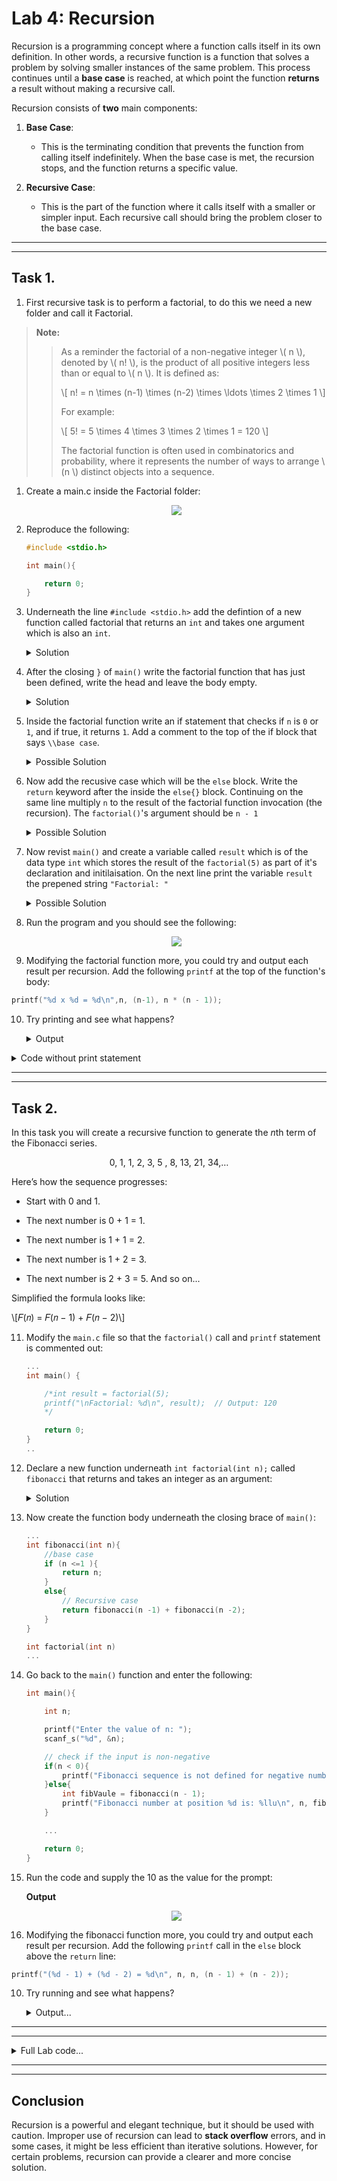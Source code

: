 # Lab 4: Recursion

Recursion is a programming concept where a function calls itself in its own definition. In other words, a recursive function is a function that solves a problem by solving smaller instances of the same problem. This process continues until a **base case** is reached, at which point the function **returns** a result without making a recursive call.

Recursion consists of **two** main components:

1. **Base Case**: 
   - This is the terminating condition that prevents the function from calling itself indefinitely. When the base case is met, the recursion stops, and the function returns a specific value.

2. **Recursive Case**: 
   - This is the part of the function where it calls itself with a smaller or simpler input. Each recursive call should bring the problem closer to the base case.



-----------------------------------
-----------------------------------

## Task 1.

1. First recursive task is to perform a factorial, to do this we need a new folder and call it Factorial.

>**Note:**
>>
>>    As a reminder the factorial of a non-negative integer \\( n \\), denoted by \\( n! \\), is the product of all positive integers less than or equal to \\( n \\). It is defined as:
>>
>>    \\[ n! = n \times (n-1) \times (n-2) \times \ldots \times 2 \times 1 \\]
>>
>>For example:
>>
>>    \\[ 5! = 5 \times 4 \times 3 \times 2 \times 1 = 120 \\]
>>
>>The factorial function is often used in combinatorics and probability, where it represents the number of ways to arrange \\(n \\) distinct objects into a sequence.


1. Create a main.c inside the Factorial folder:

    <div align=center>

    ![](./figures/step1.png)

    </div>

2. Reproduce the following:
    ```c
    #include <stdio.h>

    int main(){

        return 0;
    }
    ```

3. Underneath the line `#include <stdio.h>` add the defintion of a new function called factorial that returns an `int` and takes one argument which is also an `int`.
   <details>
   <summary>Solution</summary>

    ```c
    int factorial(int n);
    ```

   </details>

<p></p>

4. After the closing `}` of `main()` write the factorial function that has just been defined, write the head and leave the body empty. 

    <details>
    <summary>Solution</summary>

    ```c
    int main(){
        ...
    }

    int factorial(int n){

    }
    ```

    </details>

5. Inside the factorial function write an if statement that checks if `n` is `0` or `1`, and if true, it returns `1`. Add a comment to the top of the if block that says `\\base case`. 


    <details>
    <summary>Possible Solution</summary>

    ```c
    int factorial(int n) {
        // Base case
        if (n == 0 || n == 1) {
            return 1;
        }
    }
    ```

    </details>

6. Now add the recusive case which will be the `else` block. Write the `return` keyword after the inside the `else{}` block. Continuing on the same line multiply `n` to the result of the factorial function invocation (the recursion). The `factorial()`'s argument should be `n - 1`

    <details>
    <summary>Possible Solution</summary>

    ```c
    int factorial(int n) {
        // Base case
        if (n == 0 || n == 1) {
            return 1;
        }else {
            // Recursive case
            return n * factorial(n - 1);
        }
    }
    ```

    </details>


7. Now revist `main()` and create a variable called `result` which is of the data type `int` which stores the result of the `factorial(5)` as part of it's declaration and initilaisation. On the next line print the variable `result` the prepened string `"Factorial: "`


    <details>
    <summary>Possible Solution</summary>

    ```c
    int main() {
        // Example usage
        int result = factorial(5);
        printf("Factorial: %d\n", result);  // Output: 120

        return 0;
    }
    ```
    </details>

8. Run the program and you should see the following:

    <div align=center>

    ![](./figures/step2.png)

    </div>

9. Modifying the factorial function more, you could try and output each result per recursion. Add the following `printf` at the top of the function's body:

```c
printf("%d x %d = %d\n",n, (n-1), n * (n - 1));
```
10. Try printing and see what happens?

    <details>
    <summary>Output</summary>

    ![](./figures/step3.png)

    So why is this happening, the result is 120 but here it would appear that 2,880 = 20 x 12 x 6 x 2

    ```sql
    Call: factorial(5)
    |
    └── Print: 5 x 4 = 20
    └── Call: factorial(4)
        |
        └── Print: 4 x 3 = 12
        └── Call: factorial(3)
            |
            └── Print: 3 x 2 = 6
            └── Call: factorial(2)
                |
                └── Print: 2 x 1 = 2
                └── Call: factorial(1)
                |   Base Case: return 1
                └── Returned: 2 x 1 = 2
            └── Returned: 3 x 2 = 6
        └── Returned: 4 x 6 = 24
    └── Returned: 5 x 24 = 120
    Final Result: 120
    ```
    
    This diagram shows the sequence of recursive calls and how each call contributes to the final result of 120. The **base case** is reached when *n=1*, and the recursion starts unwinding, multiplying the results as it goes back up the chain of calls. The final result is the product of all the values calculated during the recursion.

    The final result is still 120, but the print statements highlight the individual multiplicative steps in the computation

    </details><p></p>


<details>
<summary>Code without print statement</summary>

```c
#include <stdio.h>

// Function prototype
int factorial(int n);

int main() {
    // Example usage
    int result = factorial(5);
    printf("Factorial: %d\n", result);  // Output: 120

    return 0;
}

// Function definition
int factorial(int n) {
    // Base case
    if (n == 0 || n == 1) {
        return 1;
    } else {
        // Recursive case
        return n * factorial(n - 1);
    }
}
```

</details><p></p>

-----------------------------
-----------------------------

## Task 2.

In this task you will create a recursive function to generate the *n*th term of the Fibonacci series.

<div align=center>

0, 1, 1, 2, 3, 5 , 8, 13, 21, 34,…

</div>

Here’s how the sequence progresses:

- Start with 0 and 1.

- The next number is 0 + 1 = 1.
- The next number is 1 + 1 = 2.
- The next number is 1 + 2 = 3.
- The next number is 2 + 3 = 5. And so on...

Simplified the formula looks like: 

\\[𝐹(𝑛) = 𝐹(𝑛 − 1) + 𝐹(𝑛 − 2)\\]

11. Modify the `main.c` file so that the `factorial()` call and `printf` statement is commented out:

    ```c
    ...
    int main() {

        /*int result = factorial(5);
        printf("\nFactorial: %d\n", result);  // Output: 120
        */

        return 0;
    }
    ..   
    ```

12. Declare a new function underneath `int factorial(int n);` called `fibonacci` that returns and takes an integer as an argument:

    <details>
    <summary>Solution</summary>#

    ```c
    int fibonacci(int n);
    ```

    </details>


13. Now create the function body underneath the closing brace of `main()`:

    ```c
    ...
    int fibonacci(int n){
        //base case
        if (n <=1 ){
            return n;
        }
        else{
            // Recursive case
            return fibonacci(n -1) + fibonacci(n -2);
        }
    }

    int factorial(int n)
    ...
    ```

14. Go back to the `main()` function and enter the following:

    ```c
    int main(){

        int n;

        printf("Enter the value of n: ");
        scanf_s("%d", &n);

        // check if the input is non-negative
        if(n < 0){
            printf("Fibonacci sequence is not defined for negative numbers.");
        }else{
            int fibVaule = fibonacci(n - 1);
            printf("Fibonacci number at position %d is: %llu\n", n, fibValue);
        }

        ...

        return 0;
    }

    ```

15. Run the code and supply the 10 as the value for the prompt:

    **Output**

    <div align=center>

    ![](./figures/step4.png)

    </div>

16. Modifying the fibonacci function more, you could try and output each result per recursion. Add the following `printf` call in the `else` block above the `return` line:

```c
printf("(%d - 1) + (%d - 2) = %d\n", n, n, (n - 1) + (n - 2));
```
10. Try running and see what happens?

    <details>
    <summary>Output...</summary>

    ![](./figures/step5.png)

    Digrammitcally the program the recurison happens like this: 

    
    ```sql
    Call: fibonacci(5)
    |
    └── Print: (5 - 1) + (5 - 2) = 5
    └── Call: fibonacci(4)
        |
        └── Print: (4 - 1) + (4 - 2) = 5
        └── Call: fibonacci(3)
            |
            └── Print: (3 - 1) + (3 - 2) = 3
            └── Call: fibonacci(2)
                |
                └── Print: (2 - 1) + (2 - 2) = 1
                └── Call: fibonacci(1)
                    Base Case: return 1
                    Returned: 1
                └── Call: fibonacci(0)
                    Base Case: return 0
                    Returned: 0
                Returned: 1
            Returned: 2
        Returned: 3
    Returned: 5
    Final Result: Fibonacci number at position 5 is: 5
    ```

    The textual representation above shows the recursive calls and their relationships for the Fibonacci sequence with `n = 5`. Let's break down the structure and explain each part:

    - **Call: fibonacci(5)**
        - This is the initial call with \(n = 5\).
        - It prints the sum of the two preceding Fibonacci numbers for the current level.

    - **Call: fibonacci(4)**
        - This is a recursive call from the first level with \(n = 4\).
        - It prints the sum of the two preceding Fibonacci numbers for the current level.

    - **Call: fibonacci(3)**
        - This is a recursive call from the second level with \(n = 3\).
        - It prints the sum of the two preceding Fibonacci numbers for the current level.

    - **Call: fibonacci(2)**
        - This is a recursive call from the third level with \(n = 2\).
        - It prints the sum of the two preceding Fibonacci numbers for the current level.

    - **Call: fibonacci(1) and fibonacci(0)**
        - These are base cases, and they don't print the sum.
        - They return 1 and 0, respectively.

    The diagram shows the hierarchy of recursive calls, where each node represents a call to the `fibonacci` function with a specific value of \(n\). The "Print" lines indicate where the sum is printed. The "Returned" lines indicate the value returned from a particular call.

    The final result is printed at the bottom as "Final Result: Fibonacci number at position 5 is: 5". This is the cumulative result obtained by adding the values returned from the recursive calls.

    This kind of diagram is useful for visualizing the flow of recursive calls and understanding how the function evaluates the Fibonacci sequence for a given input.

    </details><p></p>

------------------------------
------------------------------

<details>
<summary>Full Lab code...</summary>

```c
#include <stdio.h>

// Function prototype
int factorial(int n);
int fibonacci(int c);

int main() {

    int n;

    printf("Enter the value of n: ");
    scanf_s("%d", &n);

    // check if the input is non-negative
    if (n < 0) {
        printf("Fibonacci sequence is not defined for negative numbers.");
    }
    else {
        int fibValue = fibonacci(n - 1);
        printf("Fibonacci number at position %d is: %llu\n", n, fibValue);
    }

    int result = factorial(5);
    printf("\nFactorial: %d\n", result);  // Output: 120
    
    return 0;
}

int fibonacci(int n) {
    //base case
    if (n <= 1) {
        return n;
    }
    else {
        printf("(%d - 1) + (%d - 2) = %d\n", n, n, (n - 1) + (n - 2));
        return fibonacci(n - 1) + fibonacci(n - 2);
    }
}

int factorial(int n) {
    // Base case
    if (n == 0 || n == 1) {
        
        return 1;
    }
    else {
        // Recursive case
        printf("%d x %d = %d\n",n, (n-1), n * (n - 1));
        return n * factorial(n - 1);
    }
}
```

</details><p></p>

------------------------------
------------------------------


## Conclusion

Recursion is a powerful and elegant technique, but it should be used with caution. Improper use of recursion can lead to **stack overflow** errors, and in some cases, it might be less efficient than iterative solutions. However, for certain problems, recursion can provide a clearer and more concise solution.